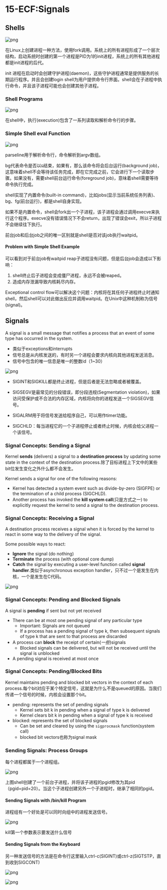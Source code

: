 # 15-ECF:Signals

## Shells

![png](15-ECF-Signals/15-ecf-signals_4.JPG)

在Linux上创建进程一种方法，使用fork调用。系统上的所有进程形成了一个层次结构，启动系统时创建的第一个进程是PID为1的init进程，系统上的所有其他进程都是init进程的后代。

init 进程在启动时会创建守护进程(daemon)，这些守护进程通常是提供服务的长期运行程序。并且会创建login shell为用户提供命令行界面。shell会在子进程中执行命令，并且该子进程可能也会创建其他子进程。

### Shell Programs

![png](15-ECF-Signals/15-ecf-signals_5.JPG)

在shell中，执行(execution)包含了一系列读取和解析命令行的步骤。

### Simple Shell eval Function

![png](15-ECF-Signals/15-ecf-signals_6.JPG)

parseline用于解析命令行，命令解析到argv数组。

bg代表命令是否以`&`结束，如果有，那么该命令将会后台运行(background job)，这意味着shell不会等待该任务完成，即在它完成之前，它会进行下一个读取步骤。如果没有，需要shell前台运行命令(foreground job)，意味着shell需要等待命令执行完成。

shell实现了内置命令(built-in command)，比如jobs(显示当前系统任务列表)、bg、fg(前台运行)，都是shell自身实现。

如果不是内置命令，shell会fork出一个子进程，该子进程会通过调用execve来执行这个程序。execve没有错误情况下不会return，出现了错误会exit，所以子进程不会继续往下执行。

前台job和后台job之间的唯一区别就是shell是否对该job执行waitpid。

#### Problem with Simple Shell Example

可以看到对于前台job有waitpid reap子进程没有问题，但是后台job会造成以下影响：

1. shell终止后子进程会变成僵尸进程，永远不会被reaped。
2. 造成内存泄漏导致内核耗尽内存。

Exceptional control flow可以解决这个问题：内核将在其任何子进程终止时通知shell，然后shell可以对此做出反应并调用waitpid。在Unix中这种机制称为信号(signal)。

## Signals

A signal is a small message that notifies a process that an event of some type has occurred in the system.

- 类似于exceptions和interrupts
- 信号总是从内核发送的，有时另一个进程会要求内核向其他进程发送消息。
- 信号中包含的唯一信息是唯一的整数id（1~30）

![png](15-ECF-Signals/15-ecf-signals_10.JPG)

- SIGINT和SIGKILL都是终止进程，但是后者是无法忽略或者被覆盖。

- SIGSEGV是最常见的分段错误，即分段违规(Segmentation violation)，如果访问受保护或不合法的内存区域，内核将向你的进程发送一个SIGSEGV信号。

- SIGALRM用于将信号发送给程序自己，可以用作timer功能。

- SIGCHLD：每当进程它的一个子进程停止或者终止时候，内核会给父进程一个该信号。

### Signal Concepts: Sending a Signal

Kernel **sends** (delivers) a signal to a **destination process** by updating some state in the context of the destination process.除了目标进程上下文中的某些bit位发生变化之外什么都不会发生。

Kernel sends a signal for one of the following reasons:

- Kernel has detected a system event such as divide-by-zero (SIGFPE) or the termination of a child process (SIGCHLD).
- Another process has invoked the **kill system call**(只是方式之一) to explicitly request the kernel to send a signal to the destination process.

### Signal Concepts: Receiving a Signal

A destination process receives a signal when it is forced by the kernel to react in some way to the delivery of the signal.

Some possible ways to react:

- **Ignore** the signal (do nothing)
- **Terminate** the process (with optional core dump)
- **Catch** the signal by executing a user-level function called **signal handler**.类似于asynchronous exception handler，只不过一个是发生在内核，一个是发生在C代码。

![png](15-ECF-Signals/15-ecf-signals_12.JPG)

### Signal Concepts: Pending and Blocked Signals

A signal is **pending** if sent but not yet received

- There can be at most one pending signal of any particular type
  - Important: Signals are not queued
  - If a process has a pending signal of type k, then subsequent signals of type k that are sent to that process are discarded
- A process can **block** the receipt of certain(*一些*)signals
  - Blocked signals can be delivered, but will not be received until the signal is unblocked
- A pending signal is received at most once

### Signal Concepts: Pending/Blocked Bits

 Kernel maintains pending and blocked bit vectors in the context of each process.每个bit对应于某个特定信号，这就是为什么不是queued的原因。当我们传递一个信号的时候，内核会设置那个bit。

- pending: represents the set of pending signals
  - Kernel sets bit k in pending when a signal of type k is delivered
  - Kernel clears bit k in pending when a signal of type k is received
- blocked: represents the set of blocked signals
  - Can be set and cleared by using the `sigprocmask` function(system call)
  - blocked bit vectors也称为signal mask

### Sending Signals: Process Groups

每个进程都属于一个进程组。

![png](15-ECF-Signals/15-ecf-signals_15.JPG)

上图shell创建了一个前台子进程，并将该子进程的pgid修改为其pid（pgid=pid=20）。当这个子进程创建另外一个子进程时，继承了相同的pgid。

#### Sending Signals with /bin/kill Program

进程组有一个好处是可以同时向组中的进程发送信号。

![png](15-ECF-Signals/15-ecf-signals_16.JPG)

kill第一个参数表示要发送什么信号

#### Sending Signals from the Keyboard

另一种发送信号的方法是在命令行这里输入ctrl-c(SIGINT)或ctrl-z(SIGTSTP，直到收到SIGCONT)

![png](15-ECF-Signals/15-ecf-signals_17.JPG)

![png](15-ECF-Signals/15-ecf-signals_18.JPG)